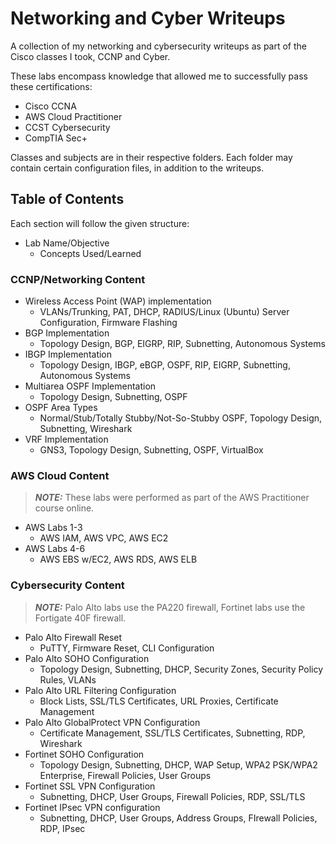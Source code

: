 # Networking and Cyber Writeups
A collection of my networking and cybersecurity writeups as part of the Cisco classes I took, CCNP and Cyber.

These labs encompass knowledge that allowed me to successfully pass these certifications:
- Cisco CCNA
- AWS Cloud Practitioner
- CCST Cybersecurity
- CompTIA Sec+

Classes and subjects are in their respective folders. Each folder may contain certain configuration files, in addition to the writeups.

## Table of Contents
Each section will follow the given structure:
- Lab Name/Objective
    - Concepts Used/Learned
### CCNP/Networking Content
- Wireless Access Point (WAP) implementation
    - VLANs/Trunking, PAT, DHCP, RADIUS/Linux (Ubuntu) Server Configuration, Firmware Flashing
- BGP Implementation
    - Topology Design, BGP, EIGRP, RIP, Subnetting, Autonomous Systems
- IBGP Implementation
    - Topology Design, IBGP, eBGP, OSPF, RIP, EIGRP, Subnetting, Autonomous Systems
- Multiarea OSPF Implementation
    - Topology Design, Subnetting, OSPF
- OSPF Area Types
    - Normal/Stub/Totally Stubby/Not-So-Stubby OSPF, Topology Design, Subnetting, Wireshark
- VRF Implementation
    - GNS3, Topology Design, Subnetting, OSPF, VirtualBox
### AWS Cloud Content
> **_NOTE:_** These labs were performed as part of the AWS Practitioner course online.
- AWS Labs 1-3
    - AWS IAM, AWS VPC, AWS EC2
- AWS Labs 4-6
    - AWS EBS w/EC2, AWS RDS, AWS ELB
### Cybersecurity Content
> **_NOTE:_** Palo Alto labs use the PA220 firewall, Fortinet labs use the Fortigate 40F firewall.
- Palo Alto Firewall Reset
    - PuTTY, Firmware Reset, CLI Configuration
- Palo Alto SOHO Configuration
    - Topology Design, Subnetting, DHCP, Security Zones, Security Policy Rules, VLANs
- Palo Alto URL Filtering Configuration
    - Block Lists, SSL/TLS Certificates, URL Proxies, Certificate Management
- Palo Alto GlobalProtect VPN Configuration
    - Certificate Management, SSL/TLS Certificates, Subnetting, RDP, Wireshark
- Fortinet SOHO Configuration
    - Topology Design, Subnetting, DHCP, WAP Setup, WPA2 PSK/WPA2 Enterprise, Firewall Policies, User Groups
- Fortinet SSL VPN Configuration
    - Subnetting, DHCP, User Groups, Firewall Policies, RDP, SSL/TLS
- Fortinet IPsec VPN configuration
    - Subnetting, DHCP, User Groups, Address Groups, FIrewall Policies, RDP, IPsec
